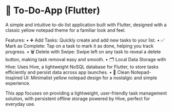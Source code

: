 # 📝 To-Do-App (Flutter)

A simple and intuitive to-do list application built with Flutter, designed with a classic yellow notepad theme for a familiar look and feel.

Features:
	•	➕ Add Tasks: Quickly create and add new tasks to your list.
	•	✅ Mark as Complete: Tap on a task to mark it as done, helping you track progress.
	•	🗑️ Delete with Swipe: Swipe left on any task to reveal a delete button, making task removal easy and smooth.
	•	🗂️ Local Data Storage with Hive: Uses Hive, a lightweight NoSQL database for Flutter, to store tasks efficiently and persist data across app launches.
	•	🎨 Clean Notepad-Inspired UI: Minimalist yellow notepad design for a nostalgic and simple experience.

This app focuses on providing a lightweight, user-friendly task management solution, with persistent offline storage powered by Hive, perfect for everyday use.
